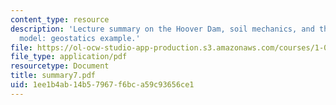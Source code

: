 ```yaml
---
content_type: resource
description: 'Lecture summary on the Hoover Dam, soil mechanics, and the continuum
  model: geostatics example.'
file: https://ol-ocw-studio-app-production.s3.amazonaws.com/courses/1-050-engineering-mechanics-i-fall-2007/1ee1b4ab14b57967f6bca59c93656ce1_summary7.pdf
file_type: application/pdf
resourcetype: Document
title: summary7.pdf
uid: 1ee1b4ab-14b5-7967-f6bc-a59c93656ce1
---
```

